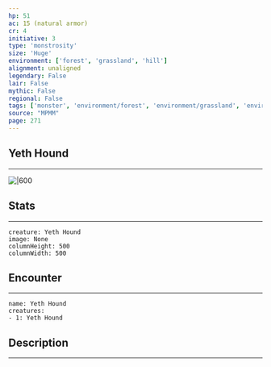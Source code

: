 ```yaml
---
hp: 51
ac: 15 (natural armor)
cr: 4
initiative: 3
type: 'monstrosity'    
size: 'Huge'
environment: ['forest', 'grassland', 'hill']
alignment: unaligned
legendary: False
lair: False
mythic: False
regional: False
tags: ['monster', 'environment/forest', 'environment/grassland', 'environment/hill']
source: "MPMM"
page: 271
---
```


## Yeth Hound
---

![|600](D:/Program%20Files/5e.tools/img/bestiary/MPMM/Yeth%20Hound.webp)

## Stats
---

```statblock
creature: Yeth Hound
image: None
columnHeight: 500
columnWidth: 500
```

## Encounter
---

```encounter-table
name: Yeth Hound
creatures:
- 1: Yeth Hound
```

## Description
---





